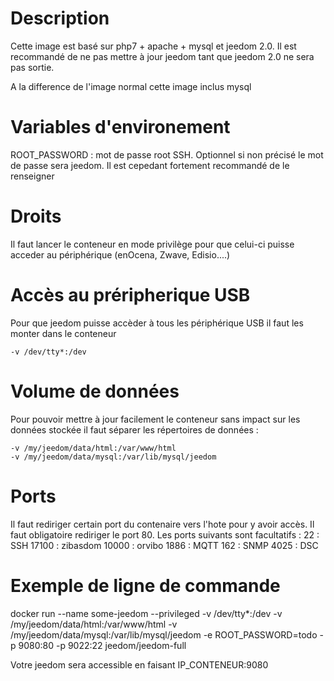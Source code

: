 # Description

Cette image est basé sur php7 + apache + mysql et jeedom 2.0. Il est recommandé de ne pas mettre à jour jeedom tant que jeedom 2.0 ne sera pas sortie.

A la difference de l'image normal cette image inclus mysql


# Variables d'environement

ROOT_PASSWORD : mot de passe root SSH. Optionnel si non précisé le mot de passe sera jeedom. Il est cepedant fortement recommandé de le renseigner


# Droits

Il faut lancer le conteneur en mode privilège pour que celui-ci puisse acceder au périphérique (enOcena, Zwave, Edisio....)


# Accès au préripherique USB

Pour que jeedom puisse accèder à tous les périphérique USB il faut les monter dans le conteneur
````
-v /dev/tty*:/dev

````


# Volume de données

Pour pouvoir mettre à jour facilement le conteneur sans impact sur les données stockée il faut séparer les répertoires de données : 
````
-v /my/jeedom/data/html:/var/www/html
-v /my/jeedom/data/mysql:/var/lib/mysql/jeedom

````


# Ports

Il faut rediriger certain port du contenaire vers l'hote pour y avoir accès. Il faut obligatoire rediriger le port 80. Les ports suivants sont facultatifs :
22 : SSH
17100 : zibasdom
10000 : orvibo
1886 : MQTT
162 : SNMP
4025 : DSC


# Exemple de ligne de commande

docker run --name some-jeedom --privileged -v /dev/tty*:/dev -v /my/jeedom/data/html:/var/www/html -v /my/jeedom/data/mysql:/var/lib/mysql/jeedom -e ROOT_PASSWORD=todo -p 9080:80 -p 9022:22 jeedom/jeedom-full

Votre jeedom sera accessible en faisant IP_CONTENEUR:9080